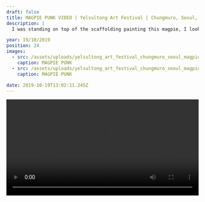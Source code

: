 ```yaml
---
draft: false
title: MAGPIE PUNK VIDEO | Yelsultong Art Festival | Chungmuro, Seoul, S.Korea
description: |
  I was standing on top of the scaffolding painting this magpie, I looked up and there sitting on the top of the wall directly above me is a magpie staring back at me, the little dude chilled with me for a while before heading off, a nice little seal of approval from the magpie massive!

year: 19/10/2019
position: 24
images:
  - src: /assets/uploads/yelsultong_art_festival_chungmuro_seoul_magpie_rob_green_artist_mmint_mural_street_art_1440.jpg
    caption: MAGPIE PUNK   
  - src: /assets/uploads/yelsultong_art_festival_chungmuro_seoul_magpie_rob_green_artist_mmint_mural_street_art_1660.jpg
    caption: MAGPIE PUNK
  
date: 2019-10-19T13:02:11.245Z
---
```


 <!-- Add your local MP4 video -->
  <video width="100%" height="auto" controls>
    <source src="/assets/videos/YELSULTONG_Rob_Green.mp4" type="video/mp4">
  </video>